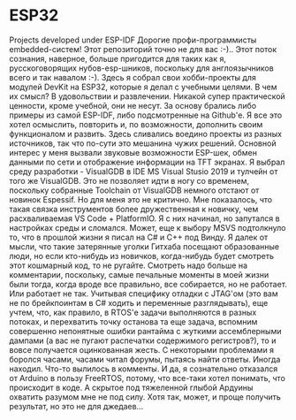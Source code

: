 # ESP32
Projects developed under ESP-IDF
Дорогие профи-программисты embedded-систем! Этот репозиторий точно не для вас :-)..
Этот поток сознания, наверное, больше пригодится для таких как я, русскоговорящих нубов-esp-шников, 
поскольку для англоязычников всего и так навалом :-).
Здесь я собрал свои хобби-проекты для модулей DevKit на ESP32, которые я делал с учебными целями.
В чем их смысл? В удовольствии и развлечении. Никакой супер практической ценности, кроме учебной, они не несут.
За основу брались либо примеры из самой ESP-IDF, либо подсмотренные на Github'e.
Я все это хотел осмыслить, повторить и, по возможности, дополнить своим функционалом и развить. 
Здесь сливались воедино проекты из разных источников, так что по-сути это мешанина чужих решений.
Основной интерес у меня вызвали звуковые возможности ESP-шек, обмен данными по сети и отображение информации
на TFT экранах. Я выбрал среду разработки - VisualGDB в IDE MS Visual Stusio 2019 и тулчейн от того же VisualGDB.
Это не позволяет идти в ногу со временем, поскольку собранные Toolchain от VisualGDB 
немного отстают от новинок Espessif. Но для меня это не критично.
Мне показалось, что такая связка инструментов более дружественная к новичку, 
чем расхваливаемая VS Code + PlatformIO. Я с них начинал, но запутался в настройках среды и сломался.
Может, еще к выбору MSVS подтолкнуло то, что в прошлой жизни я писал на С# и С++ под Винду.
Я далек от мысли, что такие затерянные уголки Гитхаба посещают образованные люди, 
но если кто-нибудь из новичков, когда-нибудь будет смотреть этот кошмарный код, то не ругайте. 
Смотреть надо больше на комментарии, поскольку, самые печальные моменты в моей жизни были тогда, 
когда вроде все правильно, все собирается, но не работает. Или работает не так.
Учитывая специфику отладки с JTAG'ом (это вам не по брейкпоинтам в C# ходить и переменные разглядывать), 
еще учтем, что, как правило, в RTOS'е задачи выполняются в разных потоках, и перехватить точку останова та еще задача, 
вспомним совершенно непонятные ошибки рантайма с жуткими ассемблерными дампами (а вас не пугают распечатки содержимого регистров?), 
то и вовсе получается оцинкованная жесть.
С некоторыми проблемами я боролся часами, часами читал форумы, пытаясь найти ответы. 
Иногда находил. Что-то вылилось в комменты. 
И да, я сознательно отказался от Arduino в пользу FreeRTOS, потому, что все-таки хотел понимать, 
что происходит в коде. А скрытое под тяжеленной глыбой Ардуины охватить разумом мне не под силу.
Хотя так, может, и проще получить результат, но это не для джедаев...

